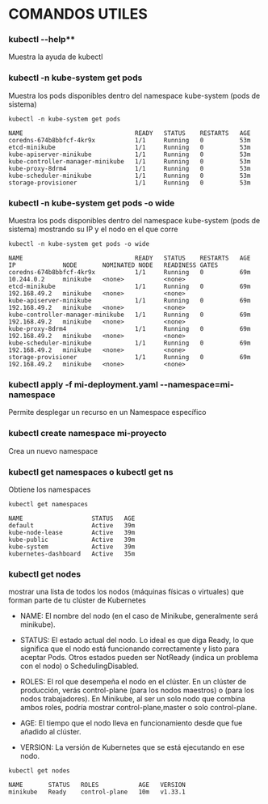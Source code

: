 # COMANDOS UTILES

### kubectl --help**
Muestra la ayuda de kubectl

### kubectl -n kube-system get pods
Muestra los pods disponibles dentro del namespace kube-system (pods de sistema)
```
kubectl -n kube-system get pods

NAME                               READY   STATUS    RESTARTS   AGE
coredns-674b8bbfcf-4kr9x           1/1     Running   0          53m
etcd-minikube                      1/1     Running   0          53m
kube-apiserver-minikube            1/1     Running   0          53m
kube-controller-manager-minikube   1/1     Running   0          53m
kube-proxy-8drm4                   1/1     Running   0          53m
kube-scheduler-minikube            1/1     Running   0          53m
storage-provisioner                1/1     Running   0          53m
```

### kubectl -n kube-system get pods -o wide
Muestra los pods disponibles dentro del namespace kube-system (pods de sistema) mostrando su IP y el nodo en el que corre
```
kubectl -n kube-system get pods -o wide

NAME                               READY   STATUS    RESTARTS   AGE   IP             NODE       NOMINATED NODE   READINESS GATES
coredns-674b8bbfcf-4kr9x           1/1     Running   0          69m   10.244.0.2     minikube   <none>           <none>
etcd-minikube                      1/1     Running   0          69m   192.168.49.2   minikube   <none>           <none>
kube-apiserver-minikube            1/1     Running   0          69m   192.168.49.2   minikube   <none>           <none>
kube-controller-manager-minikube   1/1     Running   0          69m   192.168.49.2   minikube   <none>           <none>
kube-proxy-8drm4                   1/1     Running   0          69m   192.168.49.2   minikube   <none>           <none>
kube-scheduler-minikube            1/1     Running   0          69m   192.168.49.2   minikube   <none>           <none>
storage-provisioner                1/1     Running   0          69m   192.168.49.2   minikube   <none>           <none>
```

### kubectl apply -f mi-deployment.yaml --namespace=mi-namespace
Permite desplegar un recurso en un Namespace específico

### kubectl create namespace mi-proyecto
Crea un nuevo namespace

### kubectl get namespaces o kubectl get ns
Obtiene los namespaces
```
kubectl get namespaces

NAME                   STATUS   AGE
default                Active   39m
kube-node-lease        Active   39m
kube-public            Active   39m
kube-system            Active   39m
kubernetes-dashboard   Active   35m
```

### kubectl get nodes
mostrar una lista de todos los nodos (máquinas físicas o virtuales) que forman parte de tu clúster de Kubernetes

- NAME: El nombre del nodo (en el caso de Minikube, generalmente será minikube).

- STATUS: El estado actual del nodo. Lo ideal es que diga Ready, lo que significa que el nodo está funcionando correctamente y listo para aceptar Pods. Otros estados pueden ser NotReady (indica un problema con el nodo) o SchedulingDisabled.

- ROLES: El rol que desempeña el nodo en el clúster. En un clúster de producción, verás control-plane (para los nodos maestros) o <none> (para los nodos trabajadores). En Minikube, al ser un solo nodo que combina ambos roles, podría mostrar control-plane,master o solo control-plane.

- AGE: El tiempo que el nodo lleva en funcionamiento desde que fue añadido al clúster.

- VERSION: La versión de Kubernetes que se está ejecutando en ese nodo.
```
kubectl get nodes

NAME       STATUS   ROLES           AGE   VERSION
minikube   Ready    control-plane   10m   v1.33.1

```
